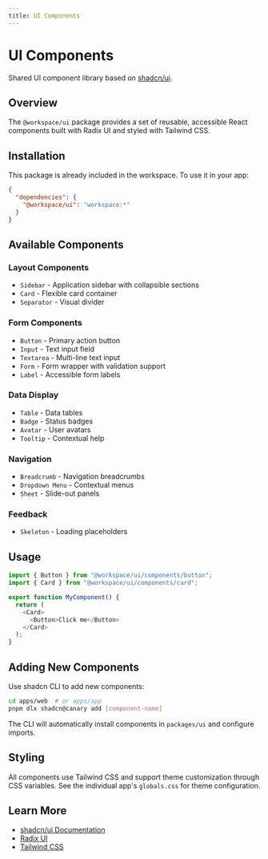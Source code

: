 ```yaml
---
title: UI Components
---
```


# UI Components

Shared UI component library based on [shadcn/ui](https://ui.shadcn.com/).

## Overview

The `@workspace/ui` package provides a set of reusable, accessible React components built with Radix UI and styled with Tailwind CSS.

## Installation

This package is already included in the workspace. To use it in your app:

```json
{
  "dependencies": {
    "@workspace/ui": "workspace:*"
  }
}
```

## Available Components

### Layout Components

- `Sidebar` - Application sidebar with collapsible sections
- `Card` - Flexible card container
- `Separator` - Visual divider

### Form Components

- `Button` - Primary action button
- `Input` - Text input field
- `Textarea` - Multi-line text input
- `Form` - Form wrapper with validation support
- `Label` - Accessible form labels

### Data Display

- `Table` - Data tables
- `Badge` - Status badges
- `Avatar` - User avatars
- `Tooltip` - Contextual help

### Navigation

- `Breadcrumb` - Navigation breadcrumbs
- `Dropdown Menu` - Contextual menus
- `Sheet` - Slide-out panels

### Feedback

- `Skeleton` - Loading placeholders

## Usage

```typescript
import { Button } from "@workspace/ui/components/button";
import { Card } from "@workspace/ui/components/card";

export function MyComponent() {
  return (
    <Card>
      <Button>Click me</Button>
    </Card>
  );
}
```

## Adding New Components

Use shadcn CLI to add new components:

```bash
cd apps/web  # or apps/app
pnpm dlx shadcn@canary add [component-name]
```

The CLI will automatically install components in `packages/ui` and configure imports.

## Styling

All components use Tailwind CSS and support theme customization through CSS variables. See the individual app's `globals.css` for theme configuration.

## Learn More

- [shadcn/ui Documentation](https://ui.shadcn.com/)
- [Radix UI](https://www.radix-ui.com/)
- [Tailwind CSS](https://tailwindcss.com/)
